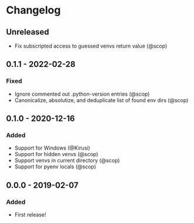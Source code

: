 # Changelog

## Unreleased
- Fix subscripted access to guessed venvs return value (@scop)

## 0.1.1 - 2022-02-28
### Fixed
- Ignore commented out .python-version entries (@scop)
- Canonicalize, absolutize, and deduplicate list of found env dirs (@scop)

## 0.1.0 - 2020-12-16
### Added
- Support for Windows (@Kirusi)
- Support for hidden venvs (@scop)
- Support venvs in current directory (@scop)
- Support for pyenv locals (@scop)

## 0.0.0 - 2019-02-07
### Added
- First release!

